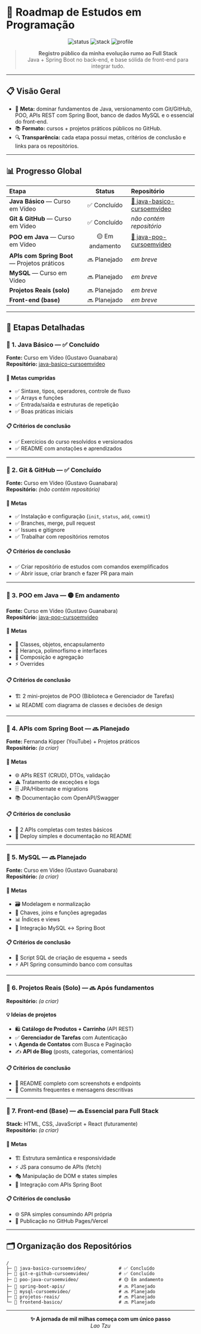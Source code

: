 # 🚀 Roadmap de Estudos em Programação

<div align="center">

![status](https://img.shields.io/badge/status-em%20andamento-yellow)
![stack](https://img.shields.io/badge/foco-Java%20%7C%20Spring%20Boot%20%7C%20MySQL-blue)
![profile](https://img.shields.io/badge/github-arthurronaldodasilvaa--commits-black)

> **Registro público da minha evolução rumo ao Full Stack**  
> Java + Spring Boot no back-end, e base sólida de front-end para integrar tudo.

</div>

---

## 📋 Visão Geral

- 🎯 **Meta:** dominar fundamentos de Java, versionamento com Git/GitHub, POO, APIs REST com Spring Boot, banco de dados MySQL e o essencial do front-end.
- 📚 **Formato:** cursos + projetos práticos públicos no GitHub.
- 🔍 **Transparência:** cada etapa possui metas, critérios de conclusão e links para os repositórios.

---

## 📊 Progresso Global

| Etapa | Status | Repositório |
|:------|:------:|:------------|
| **Java Básico** — Curso em Vídeo | ✅ Concluído | [🔗 java-basico-cursoemvideo](https://github.com/arthurronaldodasilvaa-commits/java-basico-cursoemvideo) |
| **Git & GitHub** — Curso em Vídeo | ✅ Concluído | *não contém repositório*  |
| **POO em Java** — Curso em Vídeo | 🟡 Em andamento | [🔗 java-poo-cursoemvideo](https://github.com/arthurronaldodasilvaa-commits/java-poo-cursoemvideo) |
| **APIs com Spring Boot** — Projetos práticos | 🔜 Planejado | *em breve* |
| **MySQL** — Curso em Vídeo | 🔜 Planejado | *em breve* |
| **Projetos Reais (solo)** | 🔜 Planejado | *em breve* |
| **Front-end (base)** | 🔜 Planejado | *em breve* |

---

## 🧭 Etapas Detalhadas

### 📘 1. Java Básico — ✅ Concluído
**Fonte:** Curso em Vídeo (Gustavo Guanabara)  
**Repositório:** [java-basico-cursoemvideo](https://github.com/arthurronaldodasilvaa-commits/java-basico-cursoemvideo)

#### 🎯 Metas cumpridas
- ✅ Sintaxe, tipos, operadores, controle de fluxo
- ✅ Arrays e funções
- ✅ Entrada/saída e estruturas de repetição
- ✅ Boas práticas iniciais

#### 📋 Critérios de conclusão
- ✅ Exercícios do curso resolvidos e versionados
- ✅ README com anotações e aprendizados

---

### 📙 2. Git & GitHub — ✅ Concluído
**Fonte:** Curso em Vídeo (Gustavo Guanabara)  
**Repositório:** *(não contém repositório)*

#### 🎯 Metas
- ✅ Instalação e configuração (`init`, `status`, `add`, `commit`)
- ✅ Branches, merge, pull request
- ✅ Issues e gitignore
- ✅ Trabalhar com repositórios remotos

#### 📋 Critérios de conclusão
- ✅ Criar repositório de estudos com comandos exemplificados
- ✅ Abrir issue, criar branch e fazer PR para main

---

### 📗 3. POO em Java — 🟡 Em andamento
**Fonte:** Curso em Vídeo (Gustavo Guanabara)  
**Repositório:** [java-poo-cursoemvideo](https://github.com/arthurronaldodasilvaa-commits/java-poo-cursoemvideo)

#### 🎯 Metas
- 🧩 Classes, objetos, encapsulamento
- 🔄 Herança, polimorfismo e interfaces
- 🧱 Composição e agregação
- ⚡ Overrides

#### 📋 Critérios de conclusão
- 🏗️ 2 mini-projetos de POO (Biblioteca e Gerenciador de Tarefas)
- 📊 README com diagrama de classes e decisões de design

---

### 📕 4. APIs com Spring Boot — 🔜 Planejado
**Fonte:** Fernanda Kipper (YouTube) + Projetos práticos  
**Repositório:** *(a criar)*

#### 🎯 Metas
- 🌐 APIs REST (CRUD), DTOs, validação
- ⚠️ Tratamento de exceções e logs
- 🗄️ JPA/Hibernate e migrations
- 📚 Documentação com OpenAPI/Swagger

#### 📋 Critérios de conclusão
- 🔌 2 APIs completas com testes básicos
- 🚀 Deploy simples e documentação no README

---

### 📒 5. MySQL — 🔜 Planejado
**Fonte:** Curso em Vídeo (Gustavo Guanabara)  
**Repositório:** *(a criar)*

#### 🎯 Metas
- 🗃️ Modelagem e normalização
- 🔑 Chaves, joins e funções agregadas
- 📊 Índices e views
- 🔄 Integração MySQL ↔ Spring Boot

#### 📋 Critérios de conclusão
- 📝 Script SQL de criação de esquema + seeds
- ⚡ API Spring consumindo banco com consultas

---

### 🚀 6. Projetos Reais (Solo) — 🔜 Após fundamentos
**Repositório:** *(a criar)*

#### 💡 Ideias de projetos
- 🛍️ **Catálogo de Produtos + Carrinho** (API REST)
- ✅ **Gerenciador de Tarefas** com Autenticação
- 📞 **Agenda de Contatos** com Busca e Paginação
- ✍️ **API de Blog** (posts, categorias, comentários)

#### 📋 Critérios de conclusão
- 📖 README completo com screenshots e endpoints
- 🔄 Commits frequentes e mensagens descritivas

---

### 🎨 7. Front-end (Base) — 🔜 Essencial para Full Stack
**Stack:** HTML, CSS, JavaScript + React (futuramente)  
**Repositório:** *(a criar)*

#### 🎯 Metas
- 🏗️ Estrutura semântica e responsividade
- ⚡ JS para consumo de APIs (fetch)
- 🎭 Manipulação de DOM e states simples
- 🔗 Integração com APIs Spring Boot

#### 📋 Critérios de conclusão
- 🌐 SPA simples consumindo API própria
- 🚀 Publicação no GitHub Pages/Vercel

---

## 🗂️ Organização dos Repositórios

```text
/
├─ 📁 java-basico-cursoemvideo/            # ✅ Concluído
├─ 📁 git-e-github-cursoemvideo/           # ✅ Concluído  
├─ 📁 poo-java-cursoemvideo/               # 🟡 Em andamento
├─ 📁 spring-boot-apis/                    # 🔜 Planejado
├─ 📁 mysql-cursoemvideo/                  # 🔜 Planejado
├─ 📁 projetos-reais/                      # 🔜 Planejado
└─ 📁 frontend-basico/                     # 🔜 Planejado
```

---

<div align="center">

**✨ A jornada de mil milhas começa com um único passo**  
*Lao Tzu*
